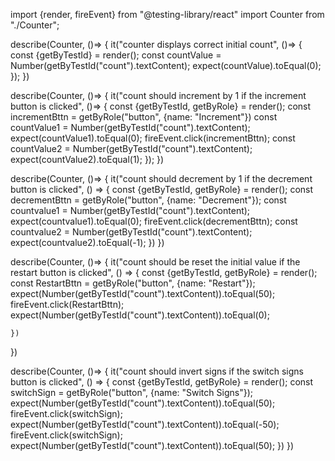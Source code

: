 import {render, fireEvent} from "@testing-library/react"
import Counter from "./Counter";

describe(Counter, ()=> {
    it("counter displays correct initial count", ()=> {
        const {getByTestId} = render(<Counter initialCount={0}/>);
        const countValue = Number(getByTestId("count").textContent);
        expect(countValue).toEqual(0);
    });
})

describe(Counter, ()=> {
    it("count should increment by 1 if the increment button is clicked", ()=> {
        const {getByTestId, getByRole} = render(<Counter initialCount={0}/>);
        const incrementBttn = getByRole("button", {name: "Increment"})
        const countValue1 = Number(getByTestId("count").textContent);
        expect(countValue1).toEqual(0);
        fireEvent.click(incrementBttn);
        const countValue2 = Number(getByTestId("count").textContent);
        expect(countValue2).toEqual(1);
    });
})

describe(Counter, ()=> {
    it("count should decrement by 1 if the decrement button is clicked", () => {
        const {getByTestId, getByRole} = render(<Counter initialCount={0}/>);
        const decrementBttn = getByRole("button", {name: "Decrement"});
        const countvalue1 = Number(getByTestId("count").textContent);
        expect(countvalue1).toEqual(0);
        fireEvent.click(decrementBttn);
        const countvalue2 = Number(getByTestId("count").textContent);
        expect(countvalue2).toEqual(-1);
    })
})

describe(Counter, ()=> {
    it("count should be reset the initial value if the restart button is clicked", () => {
        const {getByTestId, getByRole} = render(<Counter initialCount={50}/>);
        const RestartBttn = getByRole("button", {name: "Restart"});
       expect(Number(getByTestId("count").textContent)).toEqual(50);
        fireEvent.click(RestartBttn);
        expect(Number(getByTestId("count").textContent)).toEqual(0);

    })
})

describe(Counter, ()=> {
    it("count should invert signs if the switch signs button is clicked", () => {
        const {getByTestId, getByRole} = render(<Counter initialCount={50}/>);
        const switchSign = getByRole("button", {name: "Switch Signs"});
       expect(Number(getByTestId("count").textContent)).toEqual(50);
        fireEvent.click(switchSign);
        expect(Number(getByTestId("count").textContent)).toEqual(-50);
        fireEvent.click(switchSign);
        expect(Number(getByTestId("count").textContent)).toEqual(50);
    })
})